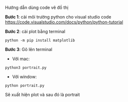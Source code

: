 Hướng dẫn dùng code vẽ đồ thị

**Bước 1**: cài môi trường python cho visual studio code
https://code.visualstudio.com/docs/python/python-tutorial

**Bước 2**: cài plot bằng terminal
```
python -m pip install matplotlib
```
**Bước 3**: Gõ lên terminal
- Với mac:
```
python3 portrait.py
```
- Với window:
```
python portrait.py
```
Sẽ xuất hiện plot và sau đó là portrait